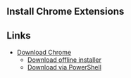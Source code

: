 ## Install Chrome Extensions

## Links

* [Download Chrome](https://www.google.com/intl/ru/chrome/)
  * [Download offline installer](https://www.google.com/intl/ru/chrome/?standalone=1)
  * [Download via PowerShell](https://github.com/farag2/Utilities/tree/master/Download) 
